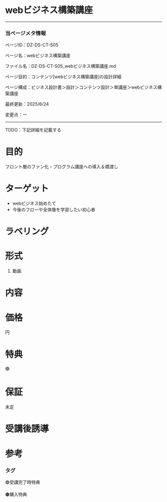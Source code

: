 # webビジネス構築講座

---

### 当ページメタ情報

ページID：DZ-DS-CT-S05

ページ名：webビジネス構築講座

ファイル名：DZ-DS-CT-S05_webビジネス構築講座.md

ページ目的：コンテンツ[webビジネス構築講座]の設計詳細

ページ構成：ビジネス設計書＞設計＞コンテンツ設計＞単講座＞webビジネス構築講座

最終更新：2025/6/24

変更点：ー

---

TODO：下記詳細を記載する

# 目的

フロント層のファン化・プログラム講座への導入＆橋渡し

# ターゲット

- webビジネス始めたて
- 今後のフローや全体像を学習したい初心者

# ラベリング

# 形式

1. 動画

# 内容

# 価格

円

# 特典

🟢

# 保証

未定

# 受講後誘導

# 参考

### タグ

🟢受講完了時特典

🟠購入特典